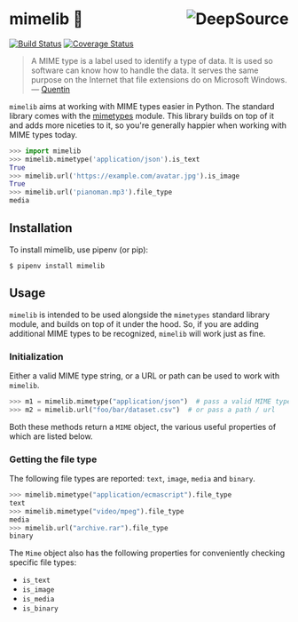 # mimelib 🙊 <a href="https://deepsource.io/gh/sanketsaurav/mimelib/?ref=repository-badge" target="_blank"><img align="right" alt="DeepSource" title="DeepSource" src="https://static.deepsource.io/deepsource-badge-light.svg"></a>

[![Build Status](https://travis-ci.org/sanketsaurav/mimelib.svg?branch=master)](https://travis-ci.org/sanketsaurav/mimelib) [![Coverage Status](https://coveralls.io/repos/github/sanketsaurav/mimelib/badge.svg?branch=master)](https://coveralls.io/github/sanketsaurav/mimelib?branch=master)

> A MIME type is a label used to identify a type of data. It is used so software can know how to handle the data.
> It serves the same purpose on the Internet that file extensions do on Microsoft Windows.
> &mdash; [Quentin](https://stackoverflow.com/a/3828381/1088579)

`mimelib` aims at working with MIME types easier in Python. The standard library comes with the [mimetypes](https://docs.python.org/3/library/mimetypes.html)
module. This library builds on top of it and adds more niceties to it, so you're generally happier when working with MIME types today.


```python
>>> import mimelib
>>> mimelib.mimetype('application/json').is_text
True
>>> mimelib.url('https://example.com/avatar.jpg').is_image
True
>>> mimelib.url('pianoman.mp3').file_type
media
```

## Installation

To install mimelib, use pipenv (or pip):

```
$ pipenv install mimelib
```

## Usage

`mimelib` is intended to be used alongside the `mimetypes` standard library
module, and builds on top of it under the hood. So, if you are adding additional
MIME types to be recognized, `mimelib` will work just as fine.

### Initialization
Either a valid MIME type string, or a URL or path can be used to work with `mimelib`.

```python
>>> m1 = mimelib.mimetype("application/json")  # pass a valid MIME type
>>> m2 = mimelib.url("foo/bar/dataset.csv")  # or pass a path / url
```

Both these methods return a `MIME` object, the various useful properties of which
are listed below.

### Getting the file type

The following file types are reported: `text`, `image`, `media` and `binary`.

```python
>>> mimelib.mimetype("application/ecmascript").file_type
text
>>> mimelib.mimetype("video/mpeg").file_type
media
>>> mimelib.url("archive.rar").file_type
binary
```

The `Mime` object also has the following properties for conveniently checking
specific file types:

 - `is_text`
 - `is_image`
 - `is_media`
 - `is_binary`
